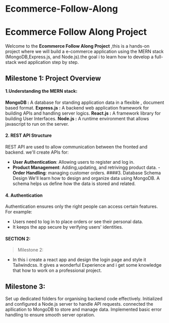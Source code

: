 # Ecommerce-Follow-Along
# Ecommerce Follow Along Project 
Welcome to the **Ecommerce Follow Along Project** ,this is a hands-on project where we will build a e-commerce application using the MERN stack (MongoDB,Express.js, and Node.js).the goal i to learn how to develop a full-stack wed application step by step.

## Milestone 1: Project Overview

#### 1.Understanding the MERN stack:
**MongoDB :** A database for standing application data in a flexible , document based format.
**Express.js :** A backend web application framework for building APIs and handling server logics.
**React.js :** A framework library for building  User Interfaces.
**Node.js :** A runtime environment that allows javascript to run on the server.
#### 2. REST API Structure
REST API are used to allow communication between the fronted and backend.
we'll create APIs for:
- **User Authentication**: Allowing users to register and log in.
- **Product Management**: Adding,updating, and retrivingg product data.
-**Order Handling**: managing customer orders.
####3. Database Schema Design
We'll learn how to design and organize data using MongoDB. A schema helps us define how the data is stored and related.


#### 4. Authentication
Authentication ensures only the right people can access certain features. For example:
- Users need to log in to place orders or see their personal data.
- It keeps the app secure by verifying users' identities.

#### SECTION 2:
> Milestone 2:
- In this i create a react app and design the login page and style it Tailwindcss. It gives a wonderful Experience and i get some knowledge that how to work on a professional project.


## Milestone 3: 
Set up dedicated folders for organising backend code effectively. Initialized and configured a Node.js server to handle API requests. connected the apllication to MongoDB to store and manage data. Implemented basic error handling to ensure smooth server opration.